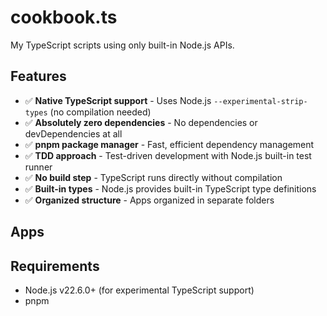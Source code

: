 # cookbook.ts

My TypeScript scripts using only built-in Node.js APIs.

## Features

- ✅ **Native TypeScript support** - Uses Node.js `--experimental-strip-types` (no compilation needed)
- ✅ **Absolutely zero dependencies** - No dependencies or devDependencies at all
- ✅ **pnpm package manager** - Fast, efficient dependency management
- ✅ **TDD approach** - Test-driven development with Node.js built-in test runner
- ✅ **No build step** - TypeScript runs directly without compilation
- ✅ **Built-in types** - Node.js provides built-in TypeScript type definitions
- ✅ **Organized structure** - Apps organized in separate folders

## Apps



## Requirements

- Node.js v22.6.0+ (for experimental TypeScript support)
- pnpm
